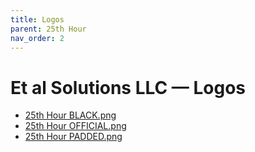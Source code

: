 ```yaml
---
title: Logos
parent: 25th Hour
nav_order: 2
---
```


# Et al Solutions LLC — Logos

- [25th Hour BLACK.png](/assets/logos/et-al-solutions-llc/25th%20Hour%20BLACK.png)
- [25th Hour OFFICIAL.png](/assets/logos/et-al-solutions-llc/25th%20Hour%20OFFICIAL.png)
- [25th Hour PADDED.png](/assets/logos/et-al-solutions-llc/25th%20Hour%20PADDED.png)
